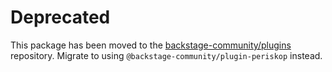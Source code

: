 # Deprecated

This package has been moved to the [backstage-community/plugins](https://github.com/backstage/community-plugins) repository. Migrate to using `@backstage-community/plugin-periskop` instead.
